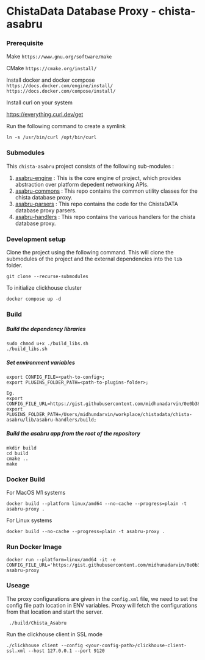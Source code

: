 # ChistaData Database Proxy - chista-asabru

### Prerequisite

Make
`https://www.gnu.org/software/make`

CMake
`https://cmake.org/install/`

Install docker and docker compose
`https://docs.docker.com/engine/install/`
`https://docs.docker.com/compose/install/`

Install curl on your system

https://everything.curl.dev/get

Run the following command to create a symlink

```
ln -s /usr/bin/curl /opt/bin/curl
```

### Submodules

This `chista-asabru` project consists of the following sub-modules :

1. [asabru-engine](https://github.com/ChistaDATA/asabru-engine) : This is the core engine of project, which provides abstraction over platform depedent networking APIs.
2. [asabru-commons](https://github.com/ChistaDATA/asabru-commons) : This repo contains the common utility classes for the chista database proxy.
3. [asabru-parsers](https://github.com/ChistaDATA/asabru-parsers) : This repo contains the code for the ChistaDATA database proxy parsers.
4. [asabru-handlers](https://github.com/ChistaDATA/asabru-handlers) : This repo contains the various handlers for the chista database proxy.
### Development setup

Clone the project using the following command. This will clone the submodules of the project and the external dependencies into the `lib` folder.
```
git clone --recurse-submodules
````

To initialize clickhouse cluster
```
docker compose up -d
```

### Build

##### Build the dependency libraries

```
sudo chmod u+x ./build_libs.sh
./build_libs.sh
```
##### Set environment variables
```
export CONFIG_FILE=<path-to-config>;
export PLUGINS_FOLDER_PATH=<path-to-plugins-folder>;

Eg.
export CONFIG_FILE_URL=https://gist.githubusercontent.com/midhunadarvin/0e0b38927571816c73b72adfa92978bb/raw/5ec7f42a9c7f71d9ddf70056609954bf8b317575/config.xml
export PLUGINS_FOLDER_PATH=/Users/midhundarvin/workplace/chistadata/chista-asabru/lib/asabru-handlers/build;
```

##### Build the asabru app from  the root of the repository

```
mkdir build
cd build
cmake ..
make
```

### Docker Build

For MacOS M1 systems

```
docker build --platform linux/amd64 --no-cache --progress=plain -t asabru-proxy .
```

For Linux systems

```
docker build --no-cache --progress=plain -t asabru-proxy .
```

### Run Docker Image

```
docker run --platform=linux/amd64 -it -e CONFIG_FILE_URL='https://gist.githubusercontent.com/midhunadarvin/0e0b38927571816c73b72adfa92978bb/raw/ed9687cb8a3b10324e747e12f6fddf35e0effc6c/config.xml' asabru-proxy
```

### Useage

The proxy configurations are given in the `config.xml` file, we need to set the config file path location in ENV variables. Proxy will fetch the 
configurations from that location and start the server.

```
 ./build/Chista_Asabru
```

Run the clickhouse client in SSL mode
```
./clickhouse client --config <your-config-path>/clickhouse-client-ssl.xml --host 127.0.0.1 --port 9120
```

